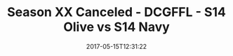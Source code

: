 ---
title: Season XX Canceled - DCGFFL - S14 Olive vs S14 Navy
teams-score:
- team: _teams/s14-olive.md
  score: 27
- team: _teams/s14-navy.md
  score: 31
mvp: Trevor, Andy
game-ball: Mike, Jucha
sportsperson: ''
season: 14
week: 9
date: '2017-05-15T12:31:22'
pageid: season-14-playoffs-may-14-2017-5100-vs-5099
---